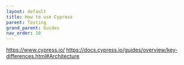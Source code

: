 ```yaml
---
layout: default
title: How to use Cypress
parent: Testing
grand_parent: Guides
nav_order: 10
---
```


https://www.cypress.io/
https://docs.cypress.io/guides/overview/key-differences.html#Architecture
